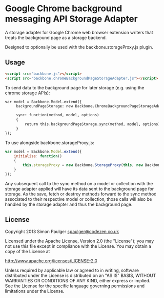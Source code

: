 
# Google Chrome background messaging API Storage Adapter

A storage adapter for Google Chrome web browser extension writers that treats the
background page as a storage backend.

Designed to optionally be used with the backbone.storageProxy.js plugin.

## Usage
```html
<script src="backbone.js"></script>
<script src="backbone.chromeBackgroundPageStorageAdapter.js"></script>
```

To send data to the background page for later storage (e.g. using the chrome storage APIs):
```html
var model = Backbone.Model.extend({
     backgroundPageStorage: new Backbone.ChromeBackgroundPageStorageAdapter(),

     sync: function(method, model, options)
     {
         return this.backgroundPageStorage.sync(method, model, options);
     }
});
```

To use alongside backbone.storageProxy.js:
```javascript
var model = Backbone.Model.extend({
    initialize: function()
    {
        this.storageProxy = new Backbone.StorageProxy(this, new Backbone.ChromeBackgroundPageStorageAdapter();
    }
});
```

Any subsequent call to the sync method on a model or collection with the storage adapter applied will
have its data sent to the background page for storage. As the save, fetch or destroy methods forward
to the sync method associated to their respective model or collection, those calls will also be handled
by the storage adapter and thus the background page.

## License

Copyright 2013 Simon Paulger <spaulger@codezen.co.uk>

Licensed under the Apache License, Version 2.0 (the "License");
you may not use this file except in compliance with the License.
You may obtain a copy of the License at

http://www.apache.org/licenses/LICENSE-2.0

Unless required by applicable law or agreed to in writing, software
distributed under the License is distributed on an "AS IS" BASIS,
WITHOUT WARRANTIES OR CONDITIONS OF ANY KIND, either express or implied.
See the License for the specific language governing permissions and
limitations under the License.
